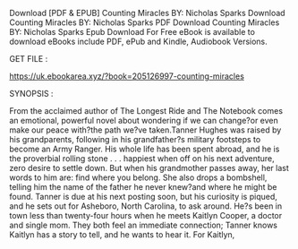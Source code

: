 Download [PDF & EPUB] Counting Miracles BY: Nicholas Sparks Download Counting Miracles BY: Nicholas Sparks PDF Download Counting Miracles BY: Nicholas Sparks Epub Download For Free eBook is available to download eBooks include PDF, ePub and Kindle, Audiobook Versions.

GET FILE :

https://uk.ebookarea.xyz/?book=205126997-counting-miracles

SYNOPSIS : 

From the acclaimed author of The Longest Ride and The Notebook comes an emotional, powerful novel about wondering if we can change?or even make our peace with?the path we?ve taken.Tanner Hughes was raised by his grandparents, following in his grandfather?s military footsteps to become an Army Ranger. His whole life has been spent abroad, and he is the proverbial rolling stone . . . happiest when off on his next adventure, zero desire to settle down. But when his grandmother passes away, her last words to him are: find where you belong. She also drops a bombshell, telling him the name of the father he never knew?and where he might be found. Tanner is due at his next posting soon, but his curiosity is piqued, and he sets out for Asheboro, North Carolina, to ask around. He?s been in town less than twenty-four hours when he meets Kaitlyn Cooper, a doctor and single mom. They both feel an immediate connection; Tanner knows Kaitlyn has a story to tell, and he wants to hear it. For Kaitlyn, 
